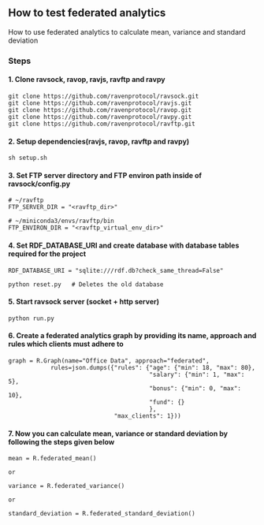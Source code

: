 ## How to test federated analytics
How to use federated analytics to calculate mean, variance and standard deviation

### Steps

#### 1. Clone ravsock, ravop, ravjs, ravftp and ravpy

    
    git clone https://github.com/ravenprotocol/ravsock.git
    git clone https://github.com/ravenprotocol/ravjs.git
    git clone https://github.com/ravenprotocol/ravop.git
    git clone https://github.com/ravenprotocol/ravpy.git
    git clone https://github.com/ravenprotocol/ravftp.git

#### 2. Setup dependencies(ravjs, ravop, ravftp and ravpy)


    sh setup.sh
    
#### 3. Set FTP server directory and FTP environ path inside of ravsock/config.py


    # ~/ravftp
    FTP_SERVER_DIR = "<ravftp_dir>"
    
    # ~/miniconda3/envs/ravftp/bin
    FTP_ENVIRON_DIR = "<ravftp_virtual_env_dir>"
    
#### 4. Set RDF_DATABASE_URI and create database with database tables required for the project


    RDF_DATABASE_URI = "sqlite:///rdf.db?check_same_thread=False"

    python reset.py   # Deletes the old database 
    
    
#### 5. Start ravsock server (socket + http server)


    python run.py
    
    
#### 6. Create a federated analytics graph by providing its name, approach and rules which clients must adhere to 


    graph = R.Graph(name="Office Data", approach="federated",
                rules=json.dumps({"rules": {"age": {"min": 18, "max": 80},
                                            "salary": {"min": 1, "max": 5},
                                            "bonus": {"min": 0, "max": 10},
                                            "fund": {}
                                            },
                                  "max_clients": 1})) 
    
#### 7. Now you can calculate mean, variance or standard deviation by following the steps given below

    
    mean = R.federated_mean() 
    
    or 
    
    variance = R.federated_variance()
    
    or 
    
    standard_deviation = R.federated_standard_deviation()
    
